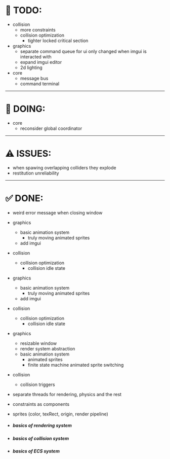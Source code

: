 # 🎯 TODO:

- collision
    - more constraints
    - collision optimization
        - tighter locked critical section
- graphics
    - separate command queue for ui only changed when imgui is interacted with
    - expand imgui editor
    - 2d lighting
- core
    - message bus
    - command terminal

---

# 📌 DOING:
- core
    - reconsider global coordinator

---

# ⚠️ ISSUES:
- when spawing overlapping colliders they explode
- restitution unreliability
---

# ✅ DONE:

- weird error message when closing window
- graphics
    - basic animation system
        - truly moving animated sprites
    - add imgui
- collision
    - collision optimization
        - collision idle state
- graphics
    - basic animation system
        - truly moving animated sprites
    - add imgui
- collision
    - collision optimization
        - collision idle state
- graphics
    - resizable window
    - render system abstraction
    - basic animation system
        - animated sprites
        - finite state machine animated sprite switching
- collision
    - collision triggers
- separate threads for rendering, physics and the rest
- constraints as components
- sprites (color, texRect, origin, render pipeline)

- ##### basics of rendering system
- ##### basics of collision system
- ##### basics of ECS system
